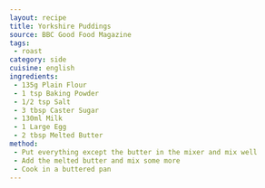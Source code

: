```yaml
---
layout: recipe
title: Yorkshire Puddings
source: BBC Good Food Magazine
tags:
 - roast
category: side
cuisine: english
ingredients:
 - 135g Plain Flour
 - 1 tsp Baking Powder
 - 1/2 tsp Salt
 - 3 tbsp Caster Sugar
 - 130ml Milk
 - 1 Large Egg
 - 2 tbsp Melted Butter
method:
 - Put everything except the butter in the mixer and mix well
 - Add the melted butter and mix some more
 - Cook in a buttered pan
---
```

